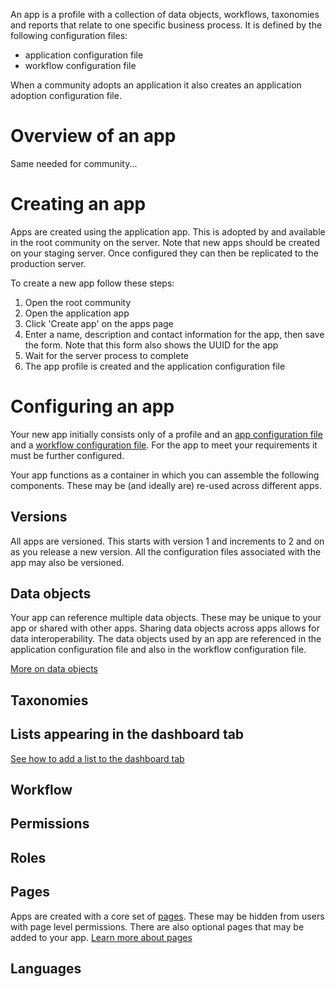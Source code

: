 An app is a profile with a collection of data objects, workflows, taxonomies and reports that relate to one specific business process.  It is defined by the following configuration files:

* application configuration file
* workflow configuration file

When a community adopts an application it also creates an application adoption configuration file.

# Overview of an app

Same needed for community...

# Creating an app

Apps are created using the application app.  This is adopted by and available in the root community on the server. 
 Note that new apps should be created on your staging server.  Once configured they can then be replicated to the production server.

To create a new app follow these steps:

1. Open the root community
2. Open the application app
3. Click 'Create app' on the apps page
4. Enter a name, description and contact information for the app, then save the form.  Note that this form also shows the UUID for the app
5. Wait for the server process to complete
6. The app profile is created and the application configuration file

# Configuring an app

Your new app initially consists only of a profile and an [app configuration file](https://github.com/kwantu/platformconfiguration/wiki/Application-configuration-file) and a [workflow configuration file](https://github.com/kwantu/platformconfiguration/wiki/Workflow-configuration-file).  For the app to meet your requirements it must be further configured.

Your app functions as a container in which you can assemble the following components.  These may be (and ideally are) re-used across different apps.

## Versions

All apps are versioned.  This starts with version 1 and increments to 2 and on as you release a new version.  All the configuration files associated with the app may also be versioned.

## Data objects

Your app can reference multiple data objects.  These may be unique to your app or shared with other apps.  Sharing data objects across apps allows for data interoperability.  The data objects used by an app are referenced in the application configuration file and also in the workflow configuration file.

[More on data objects](https://github.com/kwantu/platformconfiguration/wiki/Data-Objects)

## Taxonomies

## Lists appearing in the dashboard tab
[See how to add a list to the dashboard tab](https://github.com/kwantu/platformconfiguration/wiki/Configuration-Apps-Lists)

## Workflow

## Permissions

## Roles

## Pages

Apps are created with a core set of [pages](https://github.com/kwantu/platformconfiguration/wiki/App-pages).  These may be hidden from users with page level permissions.  There are also optional pages that may be added to your app.  [Learn more about pages](https://github.com/kwantu/platformconfiguration/wiki/App-pages)

## Languages